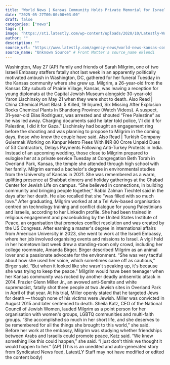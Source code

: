 ```yaml
---
title: "World News | Kansas Community Holds Private Memorial for Israeli Embassy Staffer Killed in DC Ambush"
date: "2025-05-27T00:00:00+03:00"
draft: false
categories: ["news"]
tags: []
image: "https://st1.latestly.com/wp-content/uploads/2020/10/Latestly-World-News.jpg"
author: ""
description: ""
source_url: "https://www.latestly.com/agency-news/world-news-kansas-community-holds-private-memorial-for-israeli-embassy-staffer-killed-in-dc-ambush-6886634.html"
source_name: "Unknown Source" # Front Matter'a source_name eklendi
---
```

Washington, May 27 (AP) Family and friends of Sarah Milgrim, one of two Israeli Embassy staffers fatally shot last week in an apparently politically motivated ambush in Washington, DC, gathered for her funeral Tuesday in the Kansas community where she grew up. Milgrim, a 26-year-old from the Kansas City suburb of Prairie Village, Kansas, was leaving a reception for young diplomats at the Capital Jewish Museum alongside 30-year-old Yaron Lischinsky on May 21 when they were shot to death. Also Read | China Chemical Plant Blast: 5 Killed, 19 Injured, Six Missing After Explosion Rocks Chemical Plants In Shandong Province (Watch Videos). A suspect, 31-year-old Elias Rodriguez, was arrested and shouted “Free Palestine” as he was led away. Charging documents said he later told police, \\"I did it for Palestine, I did it for Gaza.” Lischinsky had bought an engagement ring before the shooting and was planning to propose to Milgrim in the coming days, those who knew the couple have said. Also Read | Turkish Company Gulermak Working on Kanpur Metro Flees With INR 80 Crore Unpaid Dues of 53 Contractors, Delays Payments Following Anti-Turkey Protests in India. Instead of an upcoming wedding, those close to Milgrim prepared to eulogise her at a private service Tuesday at Congregation Beth Torah in Overland Park, Kansas, the temple she attended through high school with her family. Milgrim earned a bachelor's degree in environmental studies from the University of Kansas in 2021. She was remembered as a warm, uplifting presence at Shabbat dinners and holiday gatherings at the Chabad Center for Jewish Life on campus. “She believed in connections, in building community and bringing people together,” Rabbi Zalman Tiechtel said in the days after her death. He also recalled that she “was filled with so much love.” After graduating, Milgrim worked at at a Tel Aviv-based organisation centred on technology training and conflict dialogue for young Palestinians and Israelis, according to her LinkedIn profile. She had been trained in religious engagement and peacebuilding by the United States Institute of Peace, an organisation that promotes conflict resolution and was created by the US Congress. After earning a master's degree in international affairs from American University in 2023, she went to work at the Israeli Embassy, where her job involved organising events and missions to Israel. A vigil held in her hometown last week drew a standing-room only crowd, including her college roommate, Amanda Birger. Birger described Milgrim as an animal lover and a passionate advocate for the environment. “She was very tactful about how she used her voice, which sometimes came off as cautious,” Birger said. “But when it looked like she wasn't speaking up, it's because she was trying to keep the peace.” Milgrim would have been teenager when her Kansas community was rocked by another deadly antisemitic attack in 2014. Frazier Glenn Miller Jr., an avowed anti-Semite and white supremacist, fatally shot three people at two Jewish sites in Overland Park in April of that year. At his trial, Miller openly stated that he targeted Jews for death — though none of his victims were Jewish. Miller was convicted in August 2015 and later sentenced to death. Sheila Katz, CEO of the National Council of Jewish Women, lauded Milgrim as a point person for her organisation with women's groups, LGBTQ communities and multi-faith groups. “She accomplished so much in her short life, and she deserves to be remembered for all the things she brought to this world,” she said. Before her work at the embassy, Milgrim was studying whether friendships between Arabs and Israelis could promote peace, Katz said. “We knew something like this could happen,” she said. “I just don't think we thought it would happen to her.” (AP) (This is an unedited and auto-generated story from Syndicated News feed, LatestLY Staff may not have modified or edited the content body)